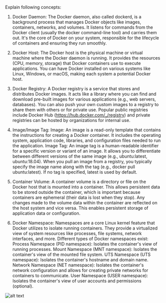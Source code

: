 Explain following concepts:
1. Docker Daemon:
The Docker daemon, also called dockerd, is a background process that manages Docker objects like images, containers, networks, and volumes.
It listens for commands from the Docker client (usually the docker command-line tool) and carries them out.
It's the core of Docker on your system, responsible for the lifecycle of containers and ensuring they run smoothly.

2. Docker Host:
The Docker host is the physical machine or virtual machine where the Docker daemon is running.
It provides the resources (CPU, memory, storage) that Docker containers use to execute applications.
You can have Docker installed on various systems like Linux, Windows, or macOS, making each system a potential Docker host.

3. Docker Registry:
A Docker registry is a service that stores and distributes Docker images.
It acts like a library where you can find and download pre-built images for various applications (e.g., web servers, databases).
You can also push your own custom images to a registry to share them with others or for private use.
Popular public registries include Docker Hub (https://hub.docker.com/_/registry) and private registries can be hosted by organizations for internal use.

4. Image/Image Tag:
Image: An image is a read-only template that contains the instructions for creating a Docker container. It includes the operating system, application code, libraries, and configuration files needed to run the application.
Image Tag: An image tag is a human-readable identifier for a specific version or variant of an image. It allows you to differentiate between different versions of the same image (e.g., ubuntu:latest, ubuntu:18.04).
When you pull an image from a registry, you typically specify the image name along with the tag (e.g., docker pull ubuntu:latest). If no tag is specified, latest is used by default.

5. Container Volume:
A container volume is a directory or file on the Docker host that is mounted into a container.
This allows persistent data to be stored outside the container, which is important because containers are ephemeral (their data is lost when they stop).
Any changes made to the volume data within the container are reflected on the host system and vice versa. This enables persistent storage of application data or configuration.

6. Docker Namespace:
Namespaces are a core Linux kernel feature that Docker utilizes to isolate running containers. They provide a virtualized view of system resources like processes, file systems, network interfaces, and more.
Different types of Docker namespaces exist:
Process Namespace (PID namespace): Isolates the container's view of running processes.
Mount Namespace (MNT namespace): Isolates the container's view of the mounted file system.
UTS Namespace (UTS namespace): Isolates the container's hostname and domain name.
Network Namespace (NET namespace): Isolates the container's network configuration and allows for creating private networks for containers to communicate.
User Namespace (USER namespace): Isolates the container's view of user accounts and permissions (optional).

![alt text](image.png)